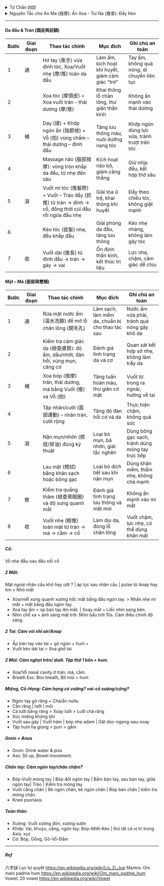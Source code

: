 <details><summary>Tứ Chẩn 四診</summary>
 
+ Vọng (望): Thần sắc (da, mắt, nét mặt), Sắc diện (màu sắc da), Lưỡi (hình dạng, màu sắc, rêu lưỡi), Hình dáng cơ thể (béo, tỷ lệ cơ thể: phù nề,..), Cử động (run, yếu liệt, cứng, loạng choạng)
+ Văn (聞 – Nghe / Ngửi): Mùi hơi thở, mùi cơ thể, tiếng thở - nói, tim đập
+ Vấn (問): Chỗ nào khó chịu, chỗ nào ngứa, cảm thấy ko thông, cảm thấy nặng, thói quen xấu, bệnh ..
+ Thiết (切 –  / Bắt mạch): Sờ da (đàn hồi, lạnh-nóng, ẩm-nhớt), cơ (lỏng, ), bắt mạch.
</details>
<details><summary> Nguyên Tắc cho An Ma (按摩): Ấn Xoa - Tui Na (推拿): Đẩy Kéo </summary>
 
+ 先表后里: Trước ngoài, sau trong. 先上后下: Trước trên, sau dưới. 先近后远: Trước gần, sau xa.
+ 先轻后重: Trước nhẹ, sau mạnh. 先慢后快: Trước chậm, sau nhanh. 由外及内: Từ ngoài vào trong.
+ 由通至補瀉: Từ thông đến bổ tả
##### Kỹ thuật xoa bóp Tui Na: 通 (Thông) → 補 (Bổ) → 瀉 (Tả) → 收 (Thu: Kết thúc)
Có thể thêm: 察: sát: quan sát, xem xét, kiểm chứng 
| Giai đoạn (漢字)      | Mục tiêu chính                   | Kỹ thuật gợi ý                                                | Đặc điểm lực                         | Tốc độ        | Phạm vi         | Ví dụ huyệt/điểm               |
|-----------------------|----------------------------------|---------------------------------------------------------------|--------------------------------------|--------------|----------------|--------------------------------|
| **通 (Thông)**        | Khai thông khí huyết, làm ấm     | **Xoa (摩)**, **Vuốt (推)**, **Miết (擠)**, **Day nông (按)**  | Nhẹ – vừa, liên tục, đều             | Chậm         | Rộng           | Làm nóng vùng, vuốt dọc kinh lạc |
| **補 (Bổ)**           | Nuôi dưỡng phần hư, phục hồi     | **Day sâu chậm (按)**, **Ấn giữ**, **Miết theo kinh (擠)**      | Vừa – sâu, tăng dần, êm              | Chậm         | Vừa            | Phong Trì (GB20), Kiên Tỉnh (GB21), Túc Tam Lý (ST36) |
| **瀉 (Tả)**           | Giải ứ trệ, tiêu thực tà, giảm đau | **Bấm A-thị huyệt (阿是穴)**, **Đấm (捶)**, **Vỗ (拍)**, **Kéo giãn (牽引)**, **Cào (抓)** | Mạnh, dứt khoát, ngắt quãng hoặc kéo giãn đều | Nhanh – trung bình | Hẹp hoặc chuyên biệt | A-thị điểm, Hợp Cốc (LI4), Khúc Trì (LI11), Hoàn Khiêu (GB30) |
| **收 (Kết thúc)**     | Thư giãn, ổn định thần kinh      | **Vuốt dài (撫)**, **Cào nhẹ (抓)**, **Xoa vòng (摩)**         | Nhẹ, êm dịu, đều đặn                  | Chậm         | Rộng           | Vuốt từ trung tâm ra ngoài, kết thúc vùng trị liệu |

###### Quy trình mẫu: Vai – Gáy
| Bước | Giai đoạn (漢字) | Thao tác chính                                | Thời lượng (tham khảo) | Ghi chú an toàn |
|------|------------------|-----------------------------------------------|------------------------|-----------------|
| 1    | **通 (Thông)**   | Xoa, vuốt, miết làm nóng toàn bộ vùng vai – gáy | 2–4 phút               | Dùng dầu/balm để tránh ma sát gây rát |
| 2    | **補 (Bổ)**      | Day sâu Kiên Tỉnh (GB21), Phong Trì (GB20)     | 3–5 phút               | Tăng lực từ từ, giữ cảm giác “căng tức dễ chịu” |
| 3    | **瀉 (Tả)**      | Bấm A-thị, đấm dọc hai bên cột sống, kéo giãn nhẹ | 2–4 phút               | Tránh ấn lên xương hoặc mạch máu lớn |
| 4    | **收 (Kết thúc)**| Vuốt dài và cào nhẹ toàn vùng                 | 30–60 giây             | Đưa cơ thể về trạng thái thư giãn, ổn định |
</details>


---
#### Da đầu & Trán (頭皮與前額)
| Bước | Giai đoạn | Thao tác chính | Mục đích | Ghi chú an toàn |
|---|---|----------------|----------|-----------------|
| 1 | 通 | Hơ tay (熏手) vừa đỉnh tóc, Xoa/Vuốt nhẹ (摩/推) toàn da đầu | Làm ấm, kích hoạt khí huyết, giảm cảm giác "trơ" | Tay ấm, không quá nóng, di chuyển liên tục |
| 2 |    | Xoa tóc (摩頭皮) + Xoa vuốt trán – thái dương (摩/推) | Khai thông lỗ chân lông, thư giãn thần kinh | Không ấn mạnh vào thái dương |
| 3 | 補 | Day (揉) + Khớp ngón ấn (指節按) + Vỗ (拍) vùng chẩm – thái dương – đỉnh đầu | Tăng lưu thông máu, nuôi dưỡng nang tóc | Khớp ngón dùng lực vừa, tránh trượt trên tóc |
| 4 |    | Massage não (腦部按摩): vòng tròn khắp da đầu, từ nhẹ đến sâu | Kích hoạt não bộ, giảm căng thẳng | Giữ nhịp đều, kết hợp thở sâu |
| 5 | 瀉 | Vuốt mí tóc (推髮際) + Vuốt – Trảo đẩy (抓推) từ trán → đỉnh → cổ, đồng thời cúi đầu rồi ngửa đầu nhẹ | Giải tỏa ứ trệ, khai thông khí huyết | Đẩy theo chiều tóc, không giật mạnh |
| 6 |    | Kéo tóc (拔髮) nhẹ, đều khắp đầu | Giải phóng da đầu, tăng lưu thông | Kéo nhẹ nhàng, không làm gãy tóc |
| 7 | 收 | Vuốt dài (推長) từ đỉnh đầu → trán → gáy → vai | Ổn định thần kinh, kết thúc trị liệu | Lực nhẹ, chậm, cảm giác dễ chịu |
 
#### Mặt – Má (面部與雙頰)
| Bước | Giai đoạn | Thao tác chính | Mục đích | Ghi chú an toàn |
|---|-----|----------------|----------|-----------------|
| 1 | 通  | Rửa mặt nước ấm (溫水洗臉) để mở lỗ chân lông (開毛孔) | Làm sạch, làm mềm da, chuẩn bị cho thao tác sau | Nước ấm vừa phải, tránh quá nóng gây khô da |
| 2 | | Kiểm tra cảm giác da (檢查膚質): độ ẩm, dầu/nhớt, đàn hồi, vùng mụn, căng cơ | Đánh giá tình trạng da và cơ | Quan sát kết hợp sờ nhẹ, không làm trầy da |
| 3 | 補 | Xoa bóp (按摩) trán, thái dương, má bằng Vuốt (推) và Vỗ (拍) | Tăng tuần hoàn máu, thư giãn cơ mặt | Vuốt từ trong ra ngoài, hướng về tai |
| 4 |  | Tập nhăn/cười (面部運動) – nhăn trán, cười rộng | Tăng độ đàn hồi cơ và da | Thực hiện chậm, không quá sức |
| 5 | 瀉 | Nặn mụn/nhờn (擠痘/排油) đúng kỹ thuật | Loại bỏ mụn, bã nhờn, giải tắc nghẽn | Dùng bông gạc sạch, tránh dùng móng tay trực tiếp |
| 6 |  | Lau mặt (擦拭) bằng khăn sạch hoặc bông gạc | Loại bỏ dịch tiết sau khi nặn mụn | Dùng khăn mềm, thấm nhẹ, không chà mạnh |
| 7 | 察 | Kiểm tra quầng thâm (檢查黑眼圈) và độ sưng quanh mắt | Đánh giá tình trạng lưu thông và mệt mỏi | Không ấn mạnh vào mí mắt |
| 8 | 收 | Vuốt nhẹ (輕推) toàn mặt từ trán → má → cằm → cổ | Làm dịu da, đóng lỗ chân lông | Vuốt chậm, lực nhẹ, có thể dùng khăn mát |


##### Cổ: 
Vỗ nhẹ đầu-sau đầu nối cổ
##### 2 Mắt:  
Mặt ngoài nhãn cầu khô hay ướt ? | áp lực sau nhãn cầu | pulse từ Anap hay tim > Nhỏ mắt
+ Xoa/niết xung quanh xương hốc mắt bằng đầu ngón tay. > Nhấn nhẹ mí mắt + mắt bằng đầu ngón tay. 
+ Xoa tay ấm > úp bàn tay lên mắt. | Xoay mắt + Liếc nhìn sang bên.
+ Nhìn chỗ xa + ánh sáng mặt trời: Nhìn bầu trời 10s. Cảm điều chỉnh độ sáng.
##### 2 Tai: Cảm vòi nhĩ air/Anap 
+ Ấp bàn tay vào tai + gõ ngón + hum +
+ Vuốt kéo dái tai > Xoa ghờ tai
##### 2 Mũi: Cảm nghẹt trên/ dưới. Tập thở 1 bên + hum.
+ Xoa/Vỗ nasal cavity ở trán, má, cằm.
+ Breath Exc: Box breath, Bịt mũi + hum
##### Miệng, Cổ-Họng: Cảm họng có vướng? vai-cổ sượng/cứng? 
+ Ngón tay gõ răng + Chà/ấn nướu
+ Cắn răng | lưỡi | môi
+ Cà lưỡi bằng răng > Xoay lưỡi > Lưỡi chà răng
+ Xúc miệng không khí
+ Vuốt sau gáy | Vuốt hàm | bóp nhẹ adam | Gật dọc-ngang-sau-xoay
+ Tập hum hạ giọng > purr > gầm
##### Groin + Anus
+ Groin: Drink water & piss
+ Ass: Sit up, Bowel movement.
##### Chân tay: Cảm ngón tay/chân chậm?
+ Bóp-Vuốt móng tay | Bóp đốt ngón tay | Bấm bàn tay, sau bàn tay, giữa ngón tay| Trảo | Kiểm tra móng tay
+ Vuốt cẳng chân | Bẻ ngón chân, kẽ ngón chân | Bóp bàn chân | kiểm tra móng chân.
+ Knee psoriasis
##### Toàn thân: 
+ Xương: Vuốt xương đòn, xương sườn
+ Khớp: Vai, khuỷu, cẳng, ngón tay: Bóp-Miết-Kéo | thử tất cả vị trí trong Axis: xyz
+ Cơ: Bóp, Gồng, Gõ-Vỗ-Đấm
---
##### Ref
六字訣 Lục tự quyết
https://en.wikipedia.org/wiki/Liu_Zi_Jue
Mantra: Om mani padme hum
https://en.wikipedia.org/wiki/Om_mani_padme_hum
Vowel: 20 vowel
https://en.wikipedia.org/wiki/Vowel
